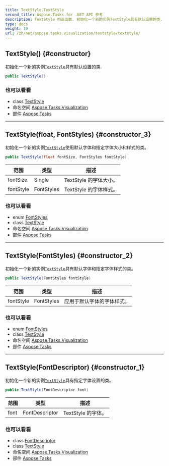 ```yaml
---
title: TextStyle.TextStyle
second_title: Aspose.Tasks for .NET API 参考
description: TextStyle 构造函数. 初始化一个新的实例TextStyle具有默认设置的类.
type: docs
weight: 10
url: /zh/net/aspose.tasks.visualization/textstyle/textstyle/
---
```

## TextStyle() {#constructor}

初始化一个新的实例[`TextStyle`](../)具有默认设置的类.

```csharp
public TextStyle()
```

### 也可以看看

* class [TextStyle](../)
* 命名空间 [Aspose.Tasks.Visualization](../../textstyle/)
* 部件 [Aspose.Tasks](../../../)

---

## TextStyle(float, FontStyles) {#constructor_3}

初始化一个新的实例[`TextStyle`](../)使用默认字体和指定字体大小和样式的类。

```csharp
public TextStyle(float fontSize, FontStyles fontStyle)
```

| 范围 | 类型 | 描述 |
| --- | --- | --- |
| fontSize | Single | TextStyle 的字体大小。 |
| fontStyle | FontStyles | TextStyle 的字体样式。 |

### 也可以看看

* enum [FontStyles](../../fontstyles/)
* class [TextStyle](../)
* 命名空间 [Aspose.Tasks.Visualization](../../textstyle/)
* 部件 [Aspose.Tasks](../../../)

---

## TextStyle(FontStyles) {#constructor_2}

初始化一个新的实例[`TextStyle`](../)具有默认字体和指定字体样式的类。

```csharp
public TextStyle(FontStyles fontStyle)
```

| 范围 | 类型 | 描述 |
| --- | --- | --- |
| fontStyle | FontStyles | 应用于默认字体的字体样式。 |

### 也可以看看

* enum [FontStyles](../../fontstyles/)
* class [TextStyle](../)
* 命名空间 [Aspose.Tasks.Visualization](../../textstyle/)
* 部件 [Aspose.Tasks](../../../)

---

## TextStyle(FontDescriptor) {#constructor_1}

初始化一个新的实例[`TextStyle`](../)具有指定字体设置的类。

```csharp
public TextStyle(FontDescriptor font)
```

| 范围 | 类型 | 描述 |
| --- | --- | --- |
| font | FontDescriptor | TextStyle 的字体。 |

### 也可以看看

* class [FontDescriptor](../../fontdescriptor/)
* class [TextStyle](../)
* 命名空间 [Aspose.Tasks.Visualization](../../textstyle/)
* 部件 [Aspose.Tasks](../../../)


